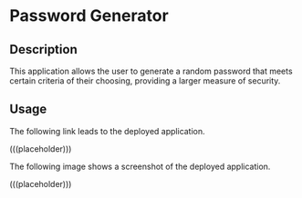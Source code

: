 # Password Generator

## Description

This application allows the user to generate a random password that meets certain criteria of their choosing, providing a larger measure of security.

## Usage

The following link leads to the deployed application.

(((placeholder)))

The following image shows a screenshot of the deployed application.

(((placeholder)))
